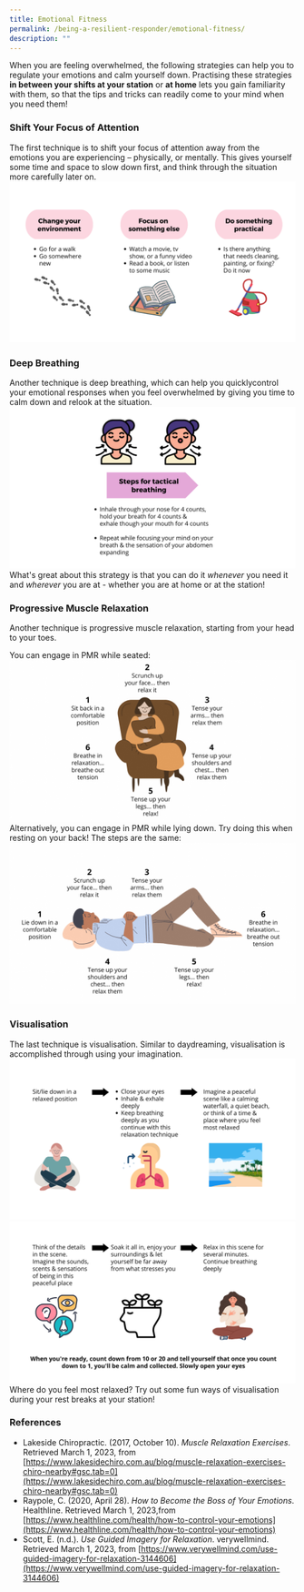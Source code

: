 ```yaml
---
title: Emotional Fitness
permalink: /being-a-resilient-responder/emotional-fitness/
description: ""
---
```

When you are feeling overwhelmed, the following strategies can help you to regulate your emotions and calm yourself down. Practising these strategies **in between your shifts at your station** or **at home** lets you gain familiarity with them, so that the tips and tricks can readily come to your mind when you need them!

### Shift Your Focus of Attention
The first technique is to shift your focus of attention away from the emotions you are experiencing – physically, or mentally. This gives yourself some time and space to slow down first, and think through the situation more carefully later on.
![](/images/emotional%20fitness%201%20(larger).png)

### Deep Breathing
Another technique is deep breathing, which can help you quicklycontrol your emotional responses when you feel overwhelmed by giving you time to calm down and relook at the situation. 
![](/images/emotional%20fitness%202%20(larger).png)
What's great about this strategy is that you can do it *whenever* you need it and *wherever* you are at - whether you are at home or at the station!

### Progressive Muscle Relaxation
Another technique is progressive muscle relaxation, starting from your head to your toes. 

You can engage in PMR while seated:
![](/images/emotional%20fitness%203b.png)
Alternatively, you can engage in PMR while lying down. Try doing this when resting on your back! The steps are the same:
![](/images/emotional%20fitness%203a.png)

### Visualisation
The last technique is visualisation. Similar to daydreaming, visualisation is accomplished through using your imagination.
![](/images/emotional%20fitness%204a%20(larger).png)
![](/images/emotional%20fitness%204b%20(larger).png)
Where do you feel most relaxed? Try out some fun ways of visualisation during your rest breaks at your station!

### References
* Lakeside Chiropractic. (2017, October 10). _Muscle Relaxation Exercises_. Retrieved March 1, 2023, from [https://www.lakesidechiro.com.au/blog/muscle-relaxation-exercises-chiro-nearby#gsc.tab=0](https://www.lakesidechiro.com.au/blog/muscle-relaxation-exercises-chiro-nearby#gsc.tab=0)
* Raypole, C. (2020, April 28). *How to Become the Boss of Your Emotions*. Healthline. Retrieved March 1, 2023,from [https://www.healthline.com/health/how-to-control-your-emotions](https://www.healthline.com/health/how-to-control-your-emotions)
* Scott, E. (n.d.).  _Use Guided Imagery for Relaxation_. verywellmind. Retrieved March 1, 2023, from [https://www.verywellmind.com/use-guided-imagery-for-relaxation-3144606](https://www.verywellmind.com/use-guided-imagery-for-relaxation-3144606)